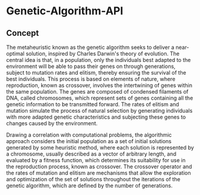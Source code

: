 # Genetic-Algorithm-API


## Concept

The metaheuristic known as the genetic algorithm seeks to deliver a near-optimal solution, inspired by Charles Darwin's theory of evolution. The central idea is that, in a population, only the individuals best adapted to the environment will be able to pass their genes on through generations, subject to mutation rates and elitism, thereby ensuring the survival of the best individuals. This process is based on elements of nature, where reproduction, known as crossover, involves the intertwining of genes within the same population. The genes are composed of condensed filaments of DNA, called chromosomes, which represent sets of genes containing all the genetic information to be transmitted forward. The rates of elitism and mutation simulate the process of natural selection by generating individuals with more adapted genetic characteristics and subjecting these genes to changes caused by the environment.

Drawing a correlation with computational problems, the algorithmic approach considers the initial population as a set of initial solutions generated by some heuristic method, where each solution is represented by a chromosome, usually described as a vector of arbitrary length, and evaluated by a fitness function, which determines its suitability for use in the reproduction process, known as crossover. The crossover operator and the rates of mutation and elitism are mechanisms that allow the exploration and optimization of the set of solutions throughout the iterations of the genetic algorithm, which are defined by the number of generations.

